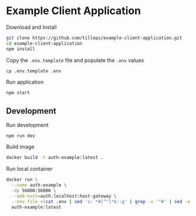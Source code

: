 # Example Client Application


Download and Install
```sh
git clone https://github.com/tilleps/example-client-application.git
cd example-client-application
npm install
```

Copy the `.env.template` file and populate the `.env` values
```sh
cp .env.template .env
```

Run application
```
npm start
```


## Development

Run development
```
npm run dev
```

Build image
```sh
docker build -t auth-example:latest .
```

Run local container
```sh
docker run \
  --name auth-example \
  -dp 56000:56000 \
  --add-host=auth.localhost:host-gateway \
  --env-file <(cat .env | sed 's: *#[^"]*$::g' | grep -v '^#' | sed -e "s/=\"/=/g" -e "s/\"$//g") \
  auth-example:latest
```



